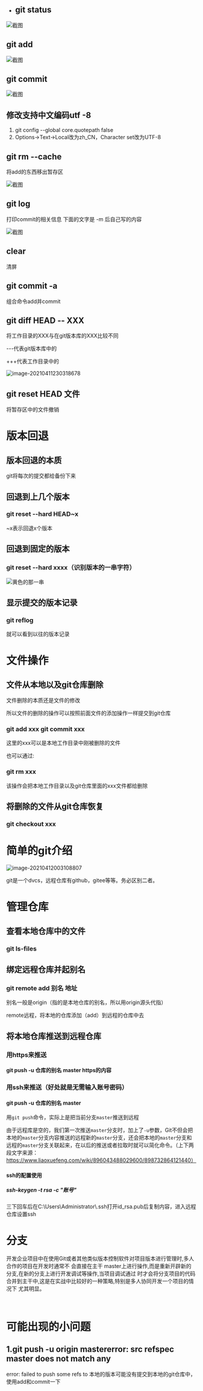 - ## git status

![截图](9a9589063a91d334829be38639a34385.png)

## git add 

![截图](7b11a66cb1542eb0f3a4a43195d87b28.png)

## git commit

![截图](637669bbad4df7072da1354f45e3311a.png)

## 修改支持中文编码utf -8

1. git config --global core.quotepath false
2. Options->Text->Local改为zh_CN，Character set改为UTF-8

## git rm --cache

将add的东西移出暂存区

![截图](0c0d9d2341966a9453e14a45966279e3.png)

## git log

打印commit的相关信息 下面的文字是 -m 后自己写的内容

![截图](0732402c8eb056b66143d022b33aafdb.png)

## clear

清屏

## git commit -a

组合命令add并commit

## git diff HEAD -- XXX

将工作目录的XXX与在git版本库的XXX比较不同

---代表git版本库中的

+++代表工作目录中的

![image-20210411230318678](C:\Users\Administrator\AppData\Roaming\Typora\typora-user-images\image-20210411230318678.png)

## git reset HEAD 文件

将暂存区中的文件撤销

# 版本回退

## 版本回退的本质

git将每次的提交都给备份下来

## 回退到上几个版本 

### git reset --hard HEAD~x

~x表示回退x个版本

## 回退到固定的版本

### git reset --hard xxxx（识别版本的一串字符）

![黄色的那一串](C:\Users\Administrator\AppData\Roaming\Typora\typora-user-images\image-20210411235041094.png)

## 显示提交的版本记录

### git reflog

就可以看到以往的版本记录

# 文件操作

## 文件从本地以及git仓库删除

文件删除的本质还是文件的修改

所以文件的删除的操作可以按照前面文件的添加操作一样提交到git仓库

### git add xxx   git commit xxx

这里的xxx可以是本地工作目录中刚被删除的文件

也可以通过:

### git rm xxx

该操作会把本地工作目录以及git仓库里面的xxx文件都给删除

## 将删除的文件从git仓库恢复

### git checkout xxx

# 简单的git介绍

![image-20210412003108807](C:\Users\Administrator\AppData\Roaming\Typora\typora-user-images\image-20210412003108807.png)

git是一个dvcs，远程仓库有github，gitee等等。务必区别二者。

# 管理仓库

## 查看本地仓库中的文件 

### git ls-files

## 绑定远程仓库并起别名

### git remote add 别名 地址

别名一般是origin（指的是本地仓库的别名，所以用origin源头代指）

remote远程，将本地的仓库添加（add）到远程的仓库中去

## 将本地仓库推送到远程仓库

### 用https来推送

#### git push -u 仓库的别名 master  https的内容

### 用ssh来推送（好处就是无需输入账号密码）

#### git push -u 仓库的别名 master 

用`git push`命令，实际上是把当前分支`master`推送到远程

由于远程库是空的，我们第一次推送`master`分支时，加上了`-u`参数，Git不但会把本地的`master`分支内容推送的远程新的`master`分支，还会把本地的`master`分支和远程的`master`分支关联起来，在以后的推送或者拉取时就可以简化命令。（上下两段文字来源：https://www.liaoxuefeng.com/wiki/896043488029600/898732864121440）

#### ssh的配置使用

##### ssh-keygen -t rsa -c "账号"

三下回车后在C:\Users\Administrator\\.ssh打开id_rsa.pub后复制内容，进入远程仓库设置ssh

# 分支

开发企业项目中在使用Git或者其他类似版本控制软件对项目版本进行管理时,多人合作的项目在开发时通常不
会直接在主干 master上进行操作,而是重新开辟新的分支,在新的分支上进行开发调试等操作,当项目调试通过
时才会将分支项目的代码合并到主干中,这是在实战中比较好的一种策略,特别是多人协同开发一个项目的情况下
尤其明显。

​	

# 可能出现的小问题

##  1.git push -u origin mastererror: src refspec master does not match any
error: failed to push some refs to 
本地的版本可能没有提交到本地的git仓库中，使用add和commit一下